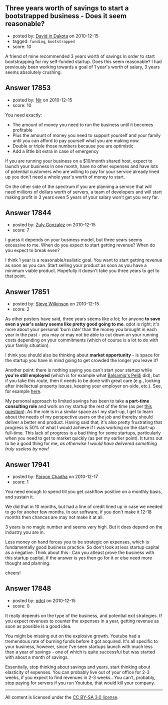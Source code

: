 ## Three years worth of savings to start a bootstrapped business - Does it seem reasonable?

- posted by: [David in Dakota](https://stackexchange.com/users/-1/1069-david-in-dakota) on 2010-12-15
- tagged: `funding`, `bootstrapped`
- score: 10

A friend of mine recommended 3 years worth of savings in order to start bootstrapping for my self-funded startup. Does this seem reasonable? I had previously been working towards a goal of 1 year's worth of salary, 3 years seems absolutely crushing. 


## Answer 17853

- posted by: [Nir](https://stackexchange.com/users/-1/4237-nir) on 2010-12-15
- score: 10

You need exactly:

* The amount of money you need to run the business until it becomes profitable
* Plus the amount of money you need to support yourself and your family until you can afford to pay yourself what you are making now.
* Double or triple those numbers because you are optimistic
* Add a little bit extra in case of emergency

If you are running your business on a $10/month shared host, expect to launch your business in one month, have no other expenses and have lots of potential customers who are willing to pay for your service already lined up you don't need a whole year's worth of money to start.

On the other side of the spectrum if you are planning a service that will need millions of dollars worth of servers, a team of developers and will start making profit in 3 years even 5 years of your salary won't get you very far.





## Answer 17844

- posted by: [Zuly Gonzalez](https://stackexchange.com/users/-1/2692-zuly-gonzalez) on 2010-12-15
- score: 7

I guess it depends on your business model, but three years seems excessive to me. When do you expect to start getting revenue? When do you expect to break even?

I think 1 year is a reasonable/realistic goal. You want to start getting revenue as soon as you can. Start selling your product as soon as you have a minimum viable product. Hopefully it doesn't take you three years to get to that point.


## Answer 17851

- posted by: [Steve Wilkinson](https://stackexchange.com/users/-1/2177-steve-wilkinson) on 2010-12-15
- score: 2

<p>As other posters have said, three years seems like a lot; for anyone <strong>to save even a year's salary seems like pretty good going to me</strong>.  qdot is right; it's more about your personal 'burn rate' than the money you brought in each year in the past - you may or may not be able to cut down on your running costs depending on your commitments (which of course is a lot to do with your family situation).</p>

<p>I think you should also be thinking about <strong>market opportunity</strong> - is space for the startup you have in mind going to get crowded the longer you leave it?</p>

<p>Another point: there is nothing saying you can't start your startup while <strong>you're still employed</strong> (which is for example what <a href="http://blogs.balsamiq.com/peldi/" rel="nofollow">Balsamiq's Peldi</a> did), but if you take this route, then it needs to be done with great care (e.g., looking after intellectual property issues, keeping your employer on-side, etc.).  See, for example <a href="http://answers.onstartups.com/questions/9915/can-i-have-an-llc-while-still-working-for-an-employer">here</a>.</p>

<p>My personal approach to limited savings has been to take <strong>a part-time consulting role</strong> and work on my startup the rest of the time (as per <a href="http://answers.onstartups.com/questions/12345/using-consulting-to-bootstrap-your-software-startup">this question</a>).  As the role is in a similar space as I my start-up, I get to learn about the needs of my perspective users on the job and thereby should deliver a better end product.  Having said that, it's also pretty frustrating that progress is 50% of what I would achieve if I was working on the start-up full-time.  This lack of progress is a bad thing for some startups, particularly when you need to get to market quickly (as per my earlier point).  It turns out to be a good thing for me, <em>as otherwise I would have delivered something truly useless by now!</em></p>



## Answer 17941

- posted by: [Paroon Chadha](https://stackexchange.com/users/-1/5991-paroon-chadha) on 2010-12-17
- score: 1

You need enough to spend till you get cashflow positive on a monthly basis, and sustain it. 

We did that in 10 months, but had a line of credit lined up in case we needed to go for anoher few months. In our software, if you don't make it 12-18 months then chances are may not make it at all.

3 years is no magic number and seems very high. But it does depend on the industry you are in.

Less money on hand forces you to be strategic on expenses, which is fundamentally good business practice. So don't look at less startup capital as a negative. Think about this : Can you atleast prove the business with this startup capital, if the answer is yes then go for it or else need more thought and planning.

cheers!


## Answer 17848

- posted by: [qdot](https://stackexchange.com/users/-1/5992-qdot) on 2010-12-15
- score: 0

It really depends on the type of the business, and potential exit strategies. If you expect revenues to counter the expenses in a year, getting revenue as soon as possible is a good idea.

You might be missing out on the explosive growth. Youtube had a tremendous rate of burning funds before it got acquired. It's all specific to your business, however, since I've seen startups launch with much less than a year of savings - one of which is quite successful but was started with about a month of savings.

Essentially, stop thinking about savings and years, start thinking about elasticity of expenses. You can probably live out of your office for 2-3 weeks, if you expect to find revenues in 2-3 weeks.. You can't, probably, stop paying for servers if you run Youtube, that would kill your company. 



---

All content is licensed under the [CC BY-SA 3.0 license](https://creativecommons.org/licenses/by-sa/3.0/).

